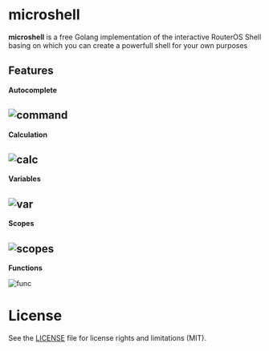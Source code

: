 # microshell
**microshell** is a free Golang implementation of the interactive RouterOS Shell basing on which you can create a powerfull shell for your own purposes

## Features
**Autocomplete**

![command](https://user-images.githubusercontent.com/19294421/130196246-e7b3337f-cb96-4f84-9807-fd04a24aa341.gif)
---
**Calculation**

![calc](https://user-images.githubusercontent.com/19294421/130196456-784f16cf-492c-4dbd-ab11-e1b83e676270.gif)
---
**Variables**

![var](https://user-images.githubusercontent.com/19294421/130196381-3c8be06e-f1ff-4e66-912d-7f5b557d758f.gif)
---
**Scopes**

![scopes](https://user-images.githubusercontent.com/19294421/130196517-37c7a5da-b857-4618-90d7-0a8580b80795.gif)
---
**Functions**

![func](https://user-images.githubusercontent.com/19294421/130196572-ba4bdebd-9439-47c4-a128-67f5dab7b88c.gif)

# License
See the [LICENSE](https://github.com/blkmlk/microshell/blob/master/LICENSE) file for license rights and limitations (MIT).
